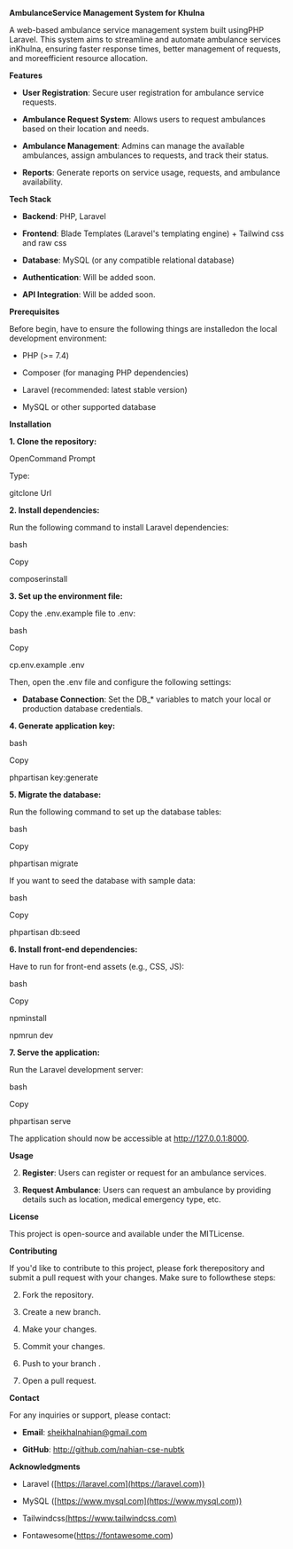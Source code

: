 **AmbulanceService Management System for Khulna**

A web-based ambulance service management system built usingPHP Laravel. This system aims to streamline and automate ambulance services inKhulna, ensuring faster response times, better management of requests, and moreefficient resource allocation.

**Features**

*   **User Registration**: Secure user registration for ambulance service requests.
    

*   **Ambulance Request System**: Allows users to request ambulances based on their location and needs.
    

*   **Ambulance Management**: Admins can manage the available ambulances, assign ambulances to requests, and track their status.
    

*   **Reports**: Generate reports on service usage, requests, and ambulance availability.
    

**Tech Stack**

*   **Backend**: PHP, Laravel
    

*   **Frontend**: Blade Templates (Laravel's templating engine) + Tailwind css and raw css
    

*   **Database**: MySQL (or any compatible relational database)
    

*   **Authentication**: Will be added soon.
    

*   **API Integration**: Will be added soon.
    

**Prerequisites**

Before begin, have to ensure the following things are installedon the local development environment:

*   PHP (>= 7.4)
    

*   Composer (for managing PHP dependencies)
    

*   Laravel (recommended: latest stable version)
    

*   MySQL or other supported database
    

**Installation**

**1\. Clone the repository:**

OpenCommand Prompt

Type:

gitclone Url

**2\. Install dependencies:**

Run the following command to install Laravel dependencies:

bash

Copy

composerinstall

**3\. Set up the environment file:**

Copy the .env.example file to .env:

bash

Copy

cp.env.example .env

Then, open the .env file and configure the following settings:

*   **Database Connection**: Set the DB\_\* variables to match your local or production database credentials.
    

**4\. Generate application key:**

bash

Copy

phpartisan key:generate

**5\. Migrate the database:**

Run the following command to set up the database tables:

bash

Copy

phpartisan migrate

If you want to seed the database with sample data:

bash

Copy

phpartisan db:seed

**6\. Install front-end dependencies:**

Have to run for front-end assets (e.g., CSS, JS):

bash

Copy

npminstall

npmrun dev

**7\. Serve the application:**

Run the Laravel development server:

bash

Copy

phpartisan serve

The application should now be accessible at http://127.0.0.1:8000.

**Usage**

2.  **Register**: Users can register or request for an ambulance services.
    

4.  **Request Ambulance**: Users can request an ambulance by providing details such as location, medical emergency type, etc.
    

**License**

This project is open-source and available under the MITLicense.

**Contributing**

If you'd like to contribute to this project, please fork therepository and submit a pull request with your changes. Make sure to followthese steps:

2.  Fork the repository.
    

4.  Create a new branch.
    

6.  Make your changes.
    

8.  Commit your changes.
    

10.  Push to your branch .
    

12.  Open a pull request.
    

**Contact**

For any inquiries or support, please contact:

*   **Email**: sheikhalnahian@gmail.com
    

*   **GitHub**: http://github.com/nahian-cse-nubtk
    

**Acknowledgments**

*   Laravel ([https://laravel.com](https://laravel.com))
    

*   MySQL ([https://www.mysql.com](https://www.mysql.com))
    

*   Tailwindcss[(https://www.tailwindcss.com)]((https:/www.tailwindcss.com))
    

*   Fontawesome(https://fontawesome.com)
